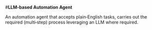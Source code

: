 #**LLM-based Automation Agent**

An automation agent that accepts plain‑English tasks, carries out the required (multi‑step) process leveraging an LLM where required.
